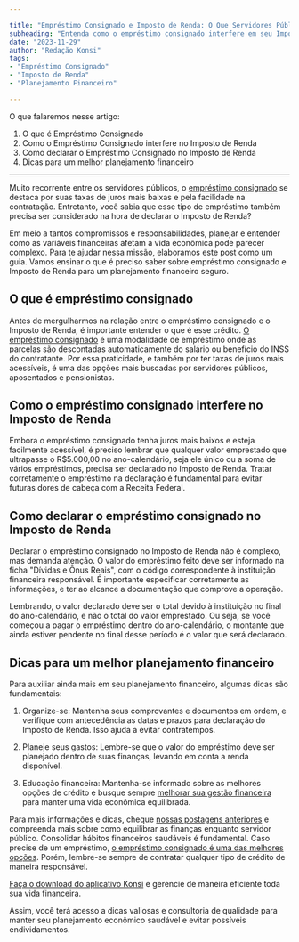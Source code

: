 ```yaml
---

title: "Empréstimo Consignado e Imposto de Renda: O Que Servidores Públicos Precisam Saber"
subheading: "Entenda como o empréstimo consignado interfere em seu Imposto de Renda e como planejar sua declaração anual"
date: "2023-11-29"
author: "Redação Konsi"
tags:
- "Empréstimo Consignado"
- "Imposto de Renda"
- "Planejamento Financeiro"

---
```


O que falaremos nesse artigo:

1. O que é Empréstimo Consignado
2. Como o Empréstimo Consignado interfere no Imposto de Renda
3. Como declarar o Empréstimo Consignado no Imposto de Renda
4. Dicas para um melhor planejamento financeiro

---

Muito recorrente entre os servidores públicos, o [empréstimo consignado](https://konsi.com.br/postagens/porque-emprestimo-consignado-melhor-opcao) se destaca por suas taxas de juros mais baixas e pela facilidade na contratação. Entretanto, você sabia que esse tipo de empréstimo também precisa ser considerado na hora de declarar o Imposto de Renda? 

Em meio a tantos compromissos e responsabilidades, planejar e entender como as variáveis financeiras afetam a vida econômica pode parecer complexo. Para te ajudar nessa missão, elaboramos este post como um guia. Vamos ensinar o que é preciso saber sobre empréstimo consignado e Imposto de Renda para um planejamento financeiro seguro.

## O que é empréstimo consignado

Antes de mergulharmos na relação entre o empréstimo consignado e o Imposto de Renda, é importante entender o que é esse crédito. [O empréstimo consignado](https://konsi.com.br/postagens/porque-credito-consignado-melhor-opcao) é uma modalidade de empréstimo onde as parcelas são descontadas automaticamente do salário ou benefício do INSS do contratante. Por essa praticidade, e também por ter taxas de juros mais acessíveis, é uma das opções mais buscadas por servidores públicos, aposentados e pensionistas.

## Como o empréstimo consignado interfere no Imposto de Renda

Embora o empréstimo consignado tenha juros mais baixos e esteja facilmente acessível, é preciso lembrar que qualquer valor emprestado que ultrapasse o R$5.000,00 no ano-calendário, seja ele único ou a soma de vários empréstimos, precisa ser declarado no Imposto de Renda. Tratar corretamente o empréstimo na declaração é fundamental para evitar futuras dores de cabeça com a Receita Federal.

## Como declarar o empréstimo consignado no Imposto de Renda

Declarar o empréstimo consignado no Imposto de Renda não é complexo, mas demanda atenção. O valor do empréstimo feito deve ser informado na ficha "Dívidas e Ônus Reais", com o código correspondente à instituição financeira responsável. É importante especificar corretamente as informações, e ter ao alcance a documentação que comprove a operação.

Lembrando, o valor declarado deve ser o total devido à instituição no final do ano-calendário, e não o total do valor emprestado. Ou seja, se você começou a pagar o empréstimo dentro do ano-calendário, o montante que ainda estiver pendente no final desse período é o valor que será declarado.

## Dicas para um melhor planejamento financeiro

Para auxiliar ainda mais em seu planejamento financeiro, algumas dicas são fundamentais:

1. Organize-se: Mantenha seus comprovantes e documentos em ordem, e verifique com antecedência as datas e prazos para declaração do Imposto de Renda. Isso ajuda a evitar contratempos.

2. Planeje seus gastos: Lembre-se que o valor do empréstimo deve ser planejado dentro de suas finanças, levando em conta a renda disponível.

3. Educação financeira: Mantenha-se informado sobre as melhores opções de crédito e busque sempre [melhorar sua gestão financeira](https://konsi.com.br/postagens/estrategias-financeira-servidor-publico) para manter uma vida econômica equilibrada.

Para mais informações e dicas, cheque [nossas postagens anteriores](https://konsi.com.br/postagens) e compreenda mais sobre como equilibrar as finanças enquanto servidor público. Consolidar hábitos financeiros saudáveis é fundamental. Caso precise de um empréstimo, [o empréstimo consignado é uma das melhores opções](https://konsi.com.br/postagens/porque-emprestimo-consignado-melhor-opcao). Porém, lembre-se sempre de contratar qualquer tipo de crédito de maneira responsável.

[Faça o download do aplicativo Konsi](https://konsi.com.br/download) e gerencie de maneira eficiente toda sua vida financeira.

Assim, você terá acesso a dicas valiosas e consultoria de qualidade para manter seu planejamento econômico saudável e evitar possíveis endividamentos.
